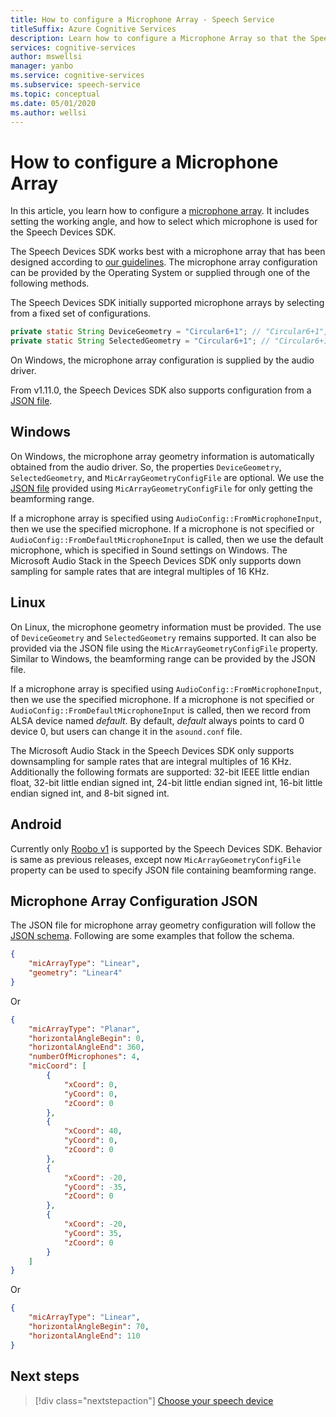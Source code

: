 ```yaml
---
title: How to configure a Microphone Array - Speech Service
titleSuffix: Azure Cognitive Services
description: Learn how to configure a Microphone Array so that the Speech Devices SDK can use it.
services: cognitive-services
author: mswellsi
manager: yanbo
ms.service: cognitive-services
ms.subservice: speech-service
ms.topic: conceptual
ms.date: 05/01/2020
ms.author: wellsi
---
```


# How to configure a Microphone Array

In this article, you learn how to configure a [microphone array](./speech-sdk-microphone.md). It includes setting the working angle, and how to select which microphone is used for the Speech Devices SDK.

The Speech Devices SDK works best with a microphone array that has been designed according to [our guidelines](./speech-sdk-microphone.md). The microphone array configuration can be provided by the Operating System or supplied through one of the following methods.

The Speech Devices SDK initially supported microphone arrays by selecting from a fixed set of configurations.

```java
private static String DeviceGeometry = "Circular6+1"; // "Circular6+1", "Linear4",
private static String SelectedGeometry = "Circular6+1"; // "Circular6+1", "Circular3+1", "Linear4", "Linear2"
```

On Windows, the microphone array configuration is supplied by the audio driver.

From v1.11.0, the Speech Devices SDK also supports configuration from a [JSON file](https://aka.ms/sdsdk-micarray-json).


## Windows
On Windows, the microphone array geometry information is automatically obtained from the audio driver. So, the properties `DeviceGeometry`,  `SelectedGeometry`, and `MicArrayGeometryConfigFile` are optional. We use the [JSON file](https://aka.ms/sdsdk-micarray-json) provided using `MicArrayGeometryConfigFile` for only getting the beamforming range.

If a microphone array is specified using `AudioConfig::FromMicrophoneInput`, then we use the specified microphone. If a microphone is not specified or `AudioConfig::FromDefaultMicrophoneInput` is called, then we use the default microphone, which is specified in Sound settings on Windows.
The Microsoft Audio Stack in the Speech Devices SDK only supports down sampling for sample rates that are integral multiples of 16 KHz.

## Linux
On Linux, the microphone geometry information must be provided. The use of `DeviceGeometry` and `SelectedGeometry` remains supported. It can also be provided via the JSON file using the `MicArrayGeometryConfigFile` property. Similar to Windows, the beamforming range can be provided by the JSON file.

If a microphone array is specified using `AudioConfig::FromMicrophoneInput`, then we use the specified microphone. If a microphone is not specified or `AudioConfig::FromDefaultMicrophoneInput` is called, then we record from ALSA device named *default*. By default, *default* always points to card 0 device 0, but users can change it in the `asound.conf` file. 

The Microsoft Audio Stack in the Speech Devices SDK only supports downsampling for sample rates that are integral multiples of 16 KHz. Additionally the following formats are supported: 32-bit IEEE little endian float, 32-bit little endian signed int, 24-bit little endian signed int, 16-bit little endian signed int, and 8-bit signed int.

## Android
Currently only [Roobo v1](./speech-devices-sdk-quickstart.md?pivots=platform-android%253fpivots%253dplatform-android) is supported by the Speech Devices SDK. Behavior is same as previous releases, except now `MicArrayGeometryConfigFile` property can be used to specify JSON file containing beamforming range.

## Microphone Array Configuration JSON

The JSON file for microphone array geometry configuration will follow the [JSON schema](https://aka.ms/sdsdk-micarray-json). Following are some examples that follow the schema.


```json
{
    "micArrayType": "Linear",
    "geometry": "Linear4"
}
```


Or


```json
{
    "micArrayType": "Planar",
    "horizontalAngleBegin": 0,
    "horizontalAngleEnd": 360,
    "numberOfMicrophones": 4,
    "micCoord": [
        {
            "xCoord": 0,
            "yCoord": 0,
            "zCoord": 0
        },
        {
            "xCoord": 40,
            "yCoord": 0,
            "zCoord": 0
        },
        {
            "xCoord": -20,
            "yCoord": -35,
            "zCoord": 0
        },
        {
            "xCoord": -20,
            "yCoord": 35,
            "zCoord": 0
        }
    ]
}
```

Or

```json
{
    "micArrayType": "Linear",
    "horizontalAngleBegin": 70,
    "horizontalAngleEnd": 110
}
```


## Next steps

> [!div class="nextstepaction"]
> [Choose your speech device](get-speech-devices-sdk.md)
